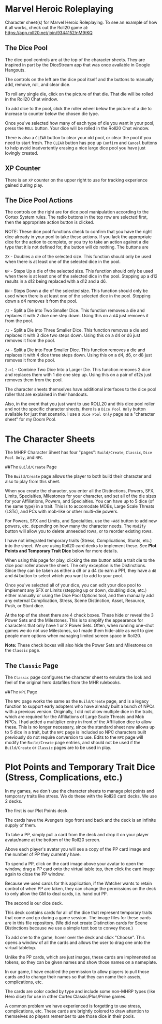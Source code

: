 # Marvel Heroic Roleplaying
Character sheet(s) for Marvel Heroic Roleplaying. To see an example of how it all works, check out the Roll20 game at: https://app.roll20.net/join/9344152/nM9tKQ

## The Dice Pool

The dice pool controls are at the top of the character sheets. They are inspired in part by the DiceStream app that was once available in Google Hangouts. 

The controls on the left are the dice pool itself and the buttons to manually add, remove, roll, and clear dice.

To roll any single die, click on the picture of that die. That die will be rolled in the Roll20 Chat window.

To add dice to the pool, click the roller wheel below the picture of a die to increase to counter below the chosen die type.

Once you've selected how many of each type of die you want in your pool, press the `ROLL` button. Your dice will be rolled in the Roll20 Chat window.

There is also a `CLEAR` button to clear your old pool, or clear the pool if you need to start fresh. The `CLEAR` button has pop up `Confirm` and `Cancel` buttons to help avoid inadvertently erasing a nice large dice pool you have just lovingly created.

## XP Counter

There is an `XP` counter on the upper right to use for tracking experience gained during play.

## The Dice Pool Actions

The controls on the right are for dice pool manipulation according to the Cortex System rules. The radio buttons in the top row are selected first, then the appropriate action button is clicked.

NOTE: These dice pool functions check to confirm that you have the right dice already in your pool to take these actions. If you lack the appropriate dice for the action to complete, or you try to take an action against a die type that it is not defined for, the button will do nothing.
The buttons are

`2X` - Doubles a die of the selected size. This function should only be used when there is at least one of the selected dice in the pool.

`UP` - Steps Up a die of the selected size. This function should only be used when there is at least one of the selected dice in the pool. Stepping up a d12 results in a d12 being replaced with a d12 and a d6.

`DN` - Steps Down a die of the selected size. This function should only be used when there is at least one of the selected dice in the pool. Stepping down a d4 removes it from the pool.

`/2` - Split a Die into Two Smaller Dice. This function removes a die and replaces it with 2 dice one step down. Using this on a d4 just removes it from the pool.

`/3` - Split a Die into Three Smaller Dice. This function removes a die and replaces it with 3 dice two steps down. Using this on a d4 or d6 just removes it from the pool.

`/4` - Split a Die into Four Smaller Dice. This function removes a die and replaces it with 4 dice three steps down. Using this on a d4, d6, or d8 just removes it from the pool.

`2->1` - Combine Two Dice Into a Larger Die. This function removes 2 dice and replaces them with 1 die one step up. Using this on a pair of d12s just removes them from the pool. 

The character sheets themselves have additional interfaces to the dice pool roller that are explained in their handouts.

Also, in the event that you just want to use ROLL20 and this dice pool roller and not the specific character sheets, there is a `Dice Pool Only` button available for just that scenario. I use a `Dice Pool Only` page as a "character sheet" for my Doom Pool.

# The Character Sheets

The MHRP Character Sheet has four "pages": `Build/Create`, `Classic`, `Dice Pool Only`, and `NPC`.

##The `Build/Create` Page

The `Build/Create` page allows the player to both build their character and also to play from this sheet.

When you create the character, you enter all the Distinctions, Powers, SFX, Limits, Specialties, Milestones for your character, and set all of the die sizes for your Affiliations, Powers, and Specialties. You can have up to 5 dice (of the same type) in a trait. This is to accomodate MOBs, Large Scale Threats (LSTs), and PCs with mob-like or other multi-die powers.

For Powers, SFX and Limits, and Specialties, use the `+Add` button to add new powers, etc. depending on how many the character needs. The `Modify` button will allow you to delete unneeded rows, or to reorder existing rows.

I have not integrated temporary traits (Stress, Complications, Stunts, etc.) into the sheet. We are using Roll20 card decks to implement these. See **Plot Points and Temporary Trait Dice** below for more details.

When using this page for play, clicking the `USE` button adds a trait die to the dice pool roller above the sheet. The only exception is the Distinctions. Since they can be taken as either a d8 or a d4 (to earn a PP), they have a `d8` and `d4` button to select which you want to add to your pool.

Once you've selected all of your dice, you can edit your dice pool to implement any SFX or Limits (stepping up or down, doubling dice, etc.) either manually or using the Dice Pool Options tool, and then manually add any external Complication, Stress, Scene Distinction, Asset, Resource, Push, or Stunt dice.

At the top of the sheet there are 4 check boxes. These hide or reveal the 3 Power Sets and the Milestones. This is to simplify the appearance for characters that only have 1 or 2 Power Sets. Often, when running one-shot games we do not use Milestones, so I made them hide-able as well to give people more options when managing limited screen space in Roll20.

**Note:** These check boxes will also hide the Power Sets and Milestones on the `Classic` page.

## The `Classic` Page

The `Classic` page configures the character sheet to emulate the look and feel of the original hero datafiles from the MHR rulebooks.

##The `NPC` Page

The `NPC` page works the same as the `Build/Create` page, and is a legacy function to support early adopters who have already built a bunch of NPCs with a previous version. Originally, I did not allow multiple dice in the traits, which are required for the Affiliations of Large Scale Threats and Mob NPCs. I had added a multiplier entry in front of the Affiliation dice to allow these. This is no longer necessary, since the standard sheet now allows up to 5 dice in a trait, but the `NPC` page is included so NPC characters built previously do not require conversion to use. Edits to the `NPC` page will modify the `Build/Create` page entries, and should not be used if the `Build/Create` or `Classic` pages are to be used in play.

# Plot Points and Temporary Trait Dice (Stress, Complications, etc.)

In my games, we don't use the character sheets to manage plot points and temporary traits like stress. We do these with the Roll20 card decks. We use 2 decks.

The first is our Plot Points deck.

The cards have the Avengers logo front and back and the deck is an infinite supply of them.

To take a PP, simply pull a card from the deck and drop it on your player avatar/name at the bottom of the Roll20 screen.

Above each player's avatar you will see a copy of the PP card image and the number of PP they currently have.

To spend a PP, click on the card image above your avatar to open the window, drag a PP card onto the virtual table top, then click the card image again to close the PP window.

Because we used cards for this application, if the Watcher wants to retain control of when PP are taken, they can change the permissions on the deck to only allow the GM to deal cards, i.e. hand out PP.

The second is our dice deck.

This deck contains cards for all of the dice that represent temporary traits that come and go during a game session. The image files for these cards are in this file repository. 
(We did not create Distinction cards for Scene Distinctions because we use a simple text box to convey those.)

To add one to the game, hover over the deck and click "Choose". This opens a window of all the cards and allows the user to drag one onto the virtual tabletop.

Unlike the PP cards, which are just images, these cards are implmeneted as tokens, so they can be given names and show those names on a nameplate.

In our game, I have enabled the permission to allow players to pull those cards and to change their names so that they can name their assets, complications, etc.

The cards are color coded by type and include some non-MHRP types (like Hero dice) for use in other Cortex Classic/Plus/Prime games.

A common problem we have experienced is forgetting to use stress, complications, etc. These cards are brightly colored to draw attention to themselves so players remember to use those dice in their pools. 
